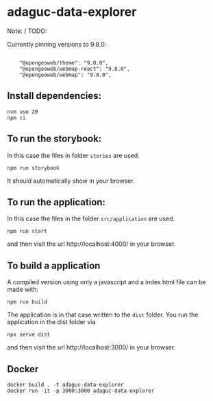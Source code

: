 # adaguc-data-explorer

Note: / TODO:

Currently pinning versions to 9.8.0:

```

    "@opengeoweb/theme": "9.8.0",
    "@opengeoweb/webmap-react": "9.8.0",
    "@opengeoweb/webmap": "9.8.0",
```

## Install dependencies:

```
nvm use 20
npm ci
```

## To run the storybook:

In this case the files in folder `stories` are used.

`npm run storybook`

It should automatically show in your browser.

## To run the application:

In this case the files in the folder `src/application` are used.

`npm run start`

and then visit the url http://localhost:4000/ in your browser.

## To build a application

A compiled version using only a javascript and a index.html file can be made with:

`npm run build`

The application is in that case written to the `dist` folder. You run the application in the dist folder via

`npx serve dist`

and then visit the url http://localhost:3000/ in your browser.


## Docker

```
docker build . -t adaguc-data-explorer
docker run -it -p 3000:3000 adaguc-data-explorer
```